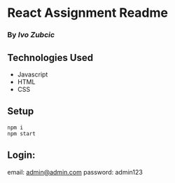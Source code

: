 # React Assignment Readme
### By _**Ivo Zubcic**_

## Technologies Used
- Javascript
- HTML
- CSS

## Setup
```
npm i
npm start
```

## Login:
email: admin@admin.com
password: admin123
